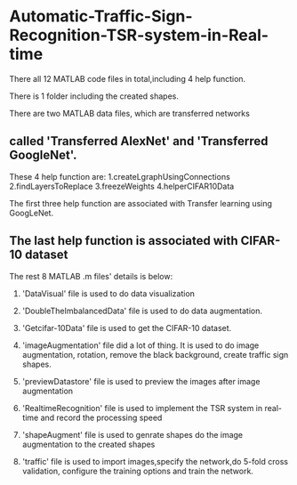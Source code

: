 # Automatic-Traffic-Sign-Recognition-TSR-system-in-Real-time

There all 12 MATLAB code files in total,including 4 help function.

There is 1 folder including the created shapes.

There are two MATLAB data files, which are transferred networks

called 'Transferred AlexNet' and 'Transferred GoogleNet'.
-----------------------------------------------------------------
These 4 help function are:
1.createLgraphUsingConnections
2.findLayersToReplace
3.freezeWeights
4.helperCIFAR10Data

The first three help function are associated with Transfer learning
using GoogLeNet.

The last help function is associated with CIFAR-10 dataset
----------------------------------------------------------------
The rest 8 MATLAB .m files' details is below:

1. 'DataVisual' file is used to do data visualization

2. 'DoubleTheImbalancedData' file is used to do data augmentation.

3. 'Getcifar-10Data' file is used to get the CIFAR-10 dataset.

4. 'imageAugmentation' file did a lot of thing. It is used to do
image augmentation, rotation, remove the black background, create
traffic sign shapes.

5. 'previewDatastore' file is used to preview the images after image
augmentation

6. 'RealtimeRecognition' file is used to implement the TSR system in 
real-time and record the processing speed

7. 'shapeAugment' file is used to genrate shapes do the image 
augmentation to the created shapes

8. 'traffic' file is used to import images,specify the network,do 
5-fold cross validation, configure the training options and train
the network.
